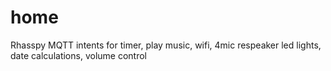 # home
Rhasspy MQTT intents for timer, play music, wifi, 4mic respeaker led lights, date calculations, volume control
